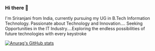 ### Hi there 👋

I'm Sriranjani from India, currently pursuing my UG in B.Tech Information Technology. Passionate about Technology and Innovation.... Seeking Opportunities in the IT Industry....Exploring the endless possibilities of future technologies with every keystroke

[![Anurag's GitHub stats](https://github-readme-stats.vercel.app/api?username=sriranjani)](https://github.com/SriranjaniSasikumar/github-readme-stats) 
